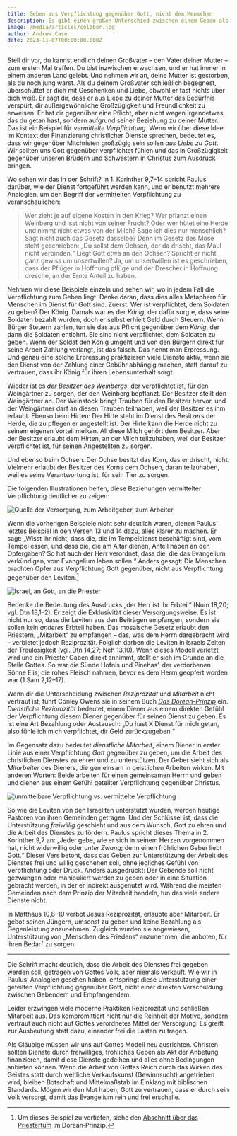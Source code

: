 ```yaml
---
title: Geben aus Verpflichtung gegenüber Gott, nicht dem Menschen
description: Es gibt einen großen Unterschied zwischen einem Geben als Mitarbeit und einem Geben als Reziprozität – und dieser Unterschied ist Gott.
image: /media/articles/colabor.jpg
author: Andrew Case
date: 2023-11-07T00:00:00.000Z
---
```



Stell dir vor, du kannst endlich deinen Großvater – den Vater deiner Mutter – zum ersten Mal treffen. Du bist inzwischen erwachsen, und er hat immer in einem anderen Land gelebt. Und nehmen wir an, deine Mutter ist gestorben, als du noch jung warst. Als du deinem Großvater schließlich begegnest, überschüttet er dich mit Geschenken und Liebe, obwohl er fast nichts über dich weiß. Er sagt dir, dass er aus Liebe zu deiner Mutter das Bedürfnis verspürt, dir außergewöhnliche Großzügigkeit und Freundlichkeit zu erweisen. Er hat dir gegenüber eine Pflicht, aber nicht wegen irgendetwas, das du getan hast, sondern aufgrund seiner Beziehung zu deiner Mutter. Das ist ein Beispiel für _vermittelte Verpflichtung_. Wenn wir über diese Idee im Kontext der Finanzierung christlicher Dienste sprechen, bedeutet es, dass wir gegenüber Mitchristen großzügig sein sollen _aus Liebe zu Gott_. Wir sollten uns Gott gegenüber verpflichtet fühlen und das in Großzügigkeit gegenüber unseren Brüdern und Schwestern in Christus zum Ausdruck bringen.

Wo sehen wir das in der Schrift? In 1. Korinther 9,7–14 spricht Paulus darüber, wie der Dienst fortgeführt werden kann, und er benutzt mehrere Analogien, um den Begriff der vermittelten Verpflichtung zu veranschaulichen:

> Wer zieht je auf eigene Kosten in den Krieg? Wer pflanzt einen Weinberg und isst nicht von seiner Frucht? Oder wer hütet eine Herde und nimmt nicht etwas von der Milch? Sage ich dies nur menschlich? Sagt nicht auch das Gesetz dasselbe? Denn im Gesetz des Mose steht geschrieben: „Du sollst dem Ochsen, der da drischt, das Maul nicht verbinden.“ Liegt Gott etwa an den Ochsen? Spricht er nicht ganz gewiss um unsertwillen? Ja, um unsertwillen ist es geschrieben, dass der Pflüger in Hoffnung pflüge und der Drescher in Hoffnung dresche, an der Ernte Anteil zu haben.

Nehmen wir diese Beispiele einzeln und sehen wir, wo in jedem Fall die Verpflichtung zum Geben liegt. Denke daran, dass dies alles Metaphern für Menschen im Dienst für Gott sind. Zuerst: Wer ist verpflichtet, dem Soldaten zu geben? Der König. Damals war es der _König_, der dafür sorgte, dass seine Soldaten bezahlt wurden, doch er selbst erhielt Geld durch Steuern. Wenn Bürger Steuern zahlen, tun sie das aus Pflicht gegenüber dem _König_, der dann die Soldaten entlohnt. Sie sind nicht verpflichtet, dem Soldaten zu geben. Wenn der Soldat den König umgeht und von den Bürgern direkt für seine Arbeit Zahlung verlangt, ist das falsch. Das nennt man Erpressung. Und genau eine solche Erpressung praktizieren viele Dienste aktiv, wenn sie den Dienst von der Zahlung einer Gebühr abhängig machen, statt darauf zu vertrauen, dass ihr König für ihren Lebensunterhalt sorgt.

Wieder ist es _der Besitzer des Weinbergs_, der verpflichtet ist, für den Weingärtner zu sorgen, der den Weinberg bepflanzt. Der Besitzer stellt den Weingärtner an. Der Weinstock bringt Trauben für den Besitzer hervor, und der Weingärtner darf an diesen Trauben teilhaben, weil der Besitzer es ihm erlaubt. Ebenso beim Hirten: Der Hirte steht im Dienst des Besitzers der Herde, die zu pflegen er angestellt ist. Der Hirte kann die Herde nicht zu seinem eigenen Vorteil melken. All diese Milch gehört dem Besitzer. Aber der Besitzer erlaubt dem Hirten, an der Milch teilzuhaben, weil der Besitzer verpflichtet ist, für seinen Angestellten zu sorgen. 

Und ebenso beim Ochsen. Der Ochse besitzt das Korn, das er drischt, nicht. Vielmehr erlaubt der Besitzer des Korns dem Ochsen, daran teilzuhaben, weil es seine Verantwortung ist, für sein Tier zu sorgen. 

Die folgenden Illustrationen helfen, diese Beziehungen vermittelter Verpflichtung deutlicher zu zeigen:

![Quelle der Versorgung, zum Arbeitgeber, zum Arbeiter](/_assets/colabor/mediated_1cor9.svg)

Wenn die vorherigen Beispiele nicht sehr deutlich waren, dienen Paulus’ letztes Beispiel in den Versen 13 und 14 dazu, alles klarer zu machen. Er sagt: „Wisst ihr nicht, dass die, die im Tempeldienst beschäftigt sind, vom Tempel essen, und dass die, die am Altar dienen, Anteil haben an den Opfergaben? So hat auch der Herr verordnet, dass die, die das Evangelium verkündigen, vom Evangelium leben sollen.“ Anders gesagt: Die Menschen brachten Opfer aus Verpflichtung Gott gegenüber, nicht aus Verpflichtung gegenüber den Leviten.[^1]

![Israel, an Gott, an die Priester](/_assets/colabor/mediated_temple.svg)

Bedenke die Bedeutung des Ausdrucks „der Herr ist ihr Erbteil“ (Num 18,20; vgl. Dtn 18,1–2). Er zeigt die Exklusivität dieser Versorgungsweise. Es ist nicht nur so, dass die Leviten aus den Beiträgen empfangen, sondern sie sollen kein _anderes_ Erbteil haben. Das mosaische Gesetz erlaubt den Priestern, „Mitarbeit“ zu empfangen – das, was dem Herrn dargebracht wird – verbietet jedoch Reziprozität. Folglich darben die Leviten in Israels Zeiten der Treulosigkeit (vgl. Dtn 14,27; Neh 13,10). Wenn dieses Modell verletzt wird und ein Priester Gaben direkt annimmt, stellt er sich im Grunde an die Stelle Gottes. So war die Sünde Hofnis und Pinehas’, der verdorbenen Söhne Elis, die rohes Fleisch nahmen, bevor es dem Herrn geopfert worden war (1 Sam 2,12–17).

Wenn dir die Unterscheidung zwischen _Reziprozität_ und _Mitarbeit_ nicht vertraut ist, führt Conley Owens sie in seinem Buch [_Das Dorean-Prinzip_](https://thedoreanprinciple.org/#c1_4) ein. _Dienstliche Reziprozität_ bedeutet, einem Diener aus einem direkten Gefühl der Verpflichtung diesem Diener gegenüber für seinen Dienst zu geben. Es ist eine Art Bezahlung oder Austausch: „Du hast X Dienst für mich getan, also fühle ich mich verpflichtet, dir Geld zurückzugeben.“

Im Gegensatz dazu bedeutet _dienstliche Mitarbeit_, einem Diener in erster Linie aus einer Verpflichtung _Gott_ gegenüber zu geben, um die Arbeit des christlichen Dienstes zu ehren und zu unterstützen. Der Geber sieht sich als _Mitarbeiter_ des Dieners, die gemeinsam in geistlichen Arbeiten wirken. Mit anderen Worten: Beide arbeiten für einen gemeinsamen Herrn und geben und dienen aus einem Gefühl geteilter Verpflichtung gegenüber Christus. 

![unmittelbare Verpflichtung vs. vermittelte Verpflichtung](/_assets/colabor/mediated_obligation.svg)

So wie die Leviten von den Israeliten unterstützt wurden, werden heutige Pastoren von ihren Gemeinden getragen. Und der Schlüssel ist, dass die Unterstützung _freiwillig_ geschieht und aus dem Wunsch, Gott zu ehren und die Arbeit des Dienstes zu fördern. Paulus spricht dieses Thema in 2. Korinther 9,7 an: „Jeder gebe, wie er sich in seinem Herzen vorgenommen hat, nicht widerwillig oder _unter Zwang_; denn einen fröhlichen Geber liebt Gott.“ Dieser Vers betont, dass das Geben zur Unterstützung der Arbeit des Dienstes frei und willig geschehen soll, ohne jegliches Gefühl von Verpflichtung oder Druck. Anders ausgedrückt: Der Gebende soll nicht gezwungen oder manipuliert werden zu geben oder in eine Situation gebracht werden, in der er indirekt ausgenutzt wird. Während die meisten Gemeinden nach dem Prinzip der Mitarbeit handeln, tun das viele andere Dienste nicht.

In Matthäus 10,8–10 verbot Jesus Reziprozität, erlaubte aber Mitarbeit. Er gebot seinen Jüngern, umsonst zu geben und keine Bezahlung als Gegenleistung anzunehmen. Zugleich wurden sie angewiesen, Unterstützung von „Menschen des Friedens“ anzunehmen, die anboten, für ihren Bedarf zu sorgen.

---

Die Schrift macht deutlich, dass die Arbeit des Dienstes frei gegeben werden soll, getragen von Gottes Volk, aber niemals verkauft. Wie wir in Paulus’ Analogien gesehen haben, entspringt diese Unterstützung einer geteilten Verpflichtung gegenüber Gott, nicht einer direkten Verschuldung zwischen Gebendem und Empfangendem. 

Leider erzwingen viele moderne Praktiken Reziprozität und schließen Mitarbeit aus. Das kompromittiert nicht nur die Reinheit der Motive, sondern vertraut auch nicht auf Gottes verordnetes Mittel der Versorgung. Es greift zur Ausbeutung statt dazu, einander frei die Lasten zu tragen.

Als Gläubige müssen wir uns auf Gottes Modell neu ausrichten. Christen sollten Dienste durch freiwilliges, fröhliches Geben als Akt der Anbetung finanzieren, damit diese Dienste gedeihen und alles ohne Bedingungen anbieten können. Wenn die Arbeit von Gottes Reich durch das Wirken des Geistes statt durch weltliche Verkaufskunst (Gewinnsucht) angetrieben wird, bleiben Botschaft und Mittelmaßstab im Einklang mit biblischen Standards. Mögen wir den Mut haben, Gott zu vertrauen, dass er durch sein Volk versorgt, damit das Evangelium rein und frei erschalle.



[^1]: Um dieses Beispiel zu vertiefen, siehe den [Abschnitt über das Priestertum](https://thedoreanprinciple.org/#c3_1) im Dorean‑Prinzip.
